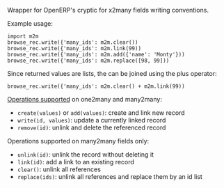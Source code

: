 Wrapper for OpenERP's cryptic for x2many fields writing conventions.

Example usage:

    import m2m
    browse_rec.write({'many_ids': m2m.clear())
    browse_rec.write({'many_ids': m2m.link(99))
    browse_rec.write({'many_ids': m2m.add({'name': 'Monty'}))
    browse_rec.write({'many_ids': m2m.replace([98, 99]))

Since returned values are lists, the can be joined using the plus operator:

    browse_rec.write({'many_ids': m2m.clear() + m2m.link(99))

[Operations supported](https://doc.openerp.com/trunk/server/api_models/#openerp.osv.orm.BaseModel.write) on one2many and many2many:

  * `create(values)` or `add(values)`: create and link new record
  * `write(id, values)`: update a currently linked record
  * `remove(id)`: unlink and delete the referenced record

Operations supported on many2many fields only:

  * `unlink(id)`: unlink the record without deleting it
  * `link(id)`: add a link to an existing record
  * `clear()`: unlink all references
  * `replace(ids)`: unlink all references and replace them by an id list

